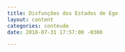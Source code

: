 ```yaml
---
title: Disfunções dos Estados de Ego
layout: content
categories: conteudo
date: 2018-07-31 17:57:00 -0300

---
```

